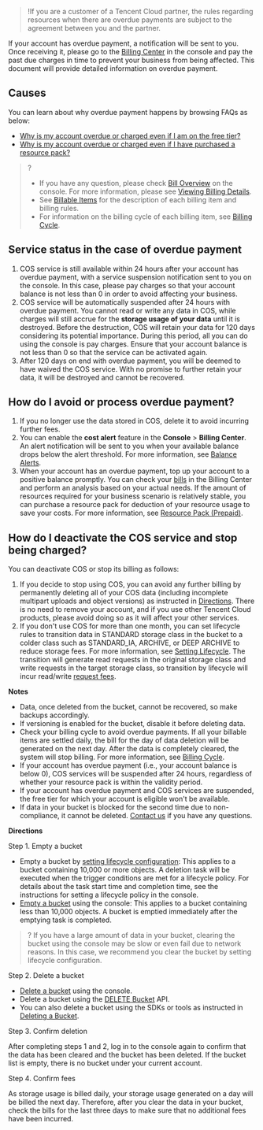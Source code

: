 >!If you are a customer of a Tencent Cloud partner, the rules regarding resources when there are overdue payments are subject to the agreement between you and the partner.

If your account has overdue payment, a notification will be sent to you. Once receiving it, please go to the [Billing Center](https://console.cloud.tencent.com/account/recharge) in the console and pay the past due charges in time to prevent your business from being affected. This document will provide detailed information on overdue payment.

## Causes

You can learn about why overdue payment happens by browsing FAQs as below:

- [Why is my account overdue or charged even if I am on the free tier?](https://www.tencentcloud.com/document/product/436/10373)
- [Why is my account overdue or charged even if I have purchased a resource pack?](https://intl.cloud.tencent.com/document/product/436/10373)


>?
>- If you have any question, please check [Bill Overview](https://console.cloud.tencent.com/expense/bill/overview) on the console. For more information, please see [Viewing Billing Details](https://www.tencentcloud.com/document/product/436/31631).
>- See [Billable Items](https://www.tencentcloud.com/document/product/436/33776) for the description of each billing item and billing rules.
>- For information on the billing cycle of each billing item, see [Billing Cycle](https://www.tencentcloud.com/document/product/436/16871).


## Service status in the case of overdue payment


1. COS service is still available within 24 hours after your account has overdue payment, with a service suspension notification sent to you on the console. In this case, please pay charges so that your account balance is not less than 0 in order to avoid affecting your business.
2. COS service will be automatically suspended after 24 hours with overdue payment. You cannot read or write any data in COS, while charges will still accrue for the **storage usage of your data** until it is destroyed. Before the destruction, COS will retain your data for 120 days considering its potential importance. During this period, all you can do using the console is pay charges. Ensure that your account balance is not less than 0 so that the service can be activated again.
3. After 120 days on end with overdue payment, you will be deemed to have waived the COS service. With no promise to further retain your data, it will be destroyed and cannot be recovered.


## How do I avoid or process overdue payment?


1. If you no longer use the data stored in COS, delete it to avoid incurring further fees.
2. You can enable the **cost alert** feature in the **Console** > **Billing Center**. An alert notification will be sent to you when your available balance drops below the alert threshold. For more information, see [Balance Alerts](https://www.tencentcloud.com/document/product/555/9942).
3. When your account has an overdue payment, top up your account to a positive balance promptly. You can check your [bills](https://console.cloud.tencent.com/expense/bill/overview) in the Billing Center and perform an analysis based on your actual needs. If the amount of resources required for your business scenario is relatively stable, you can purchase a resource pack for deduction of your resource usage to save your costs. For more information, see [Resource Pack (Prepaid)](https://www.tencentcloud.com/document/product/436/54353).



## How do I deactivate the COS service and stop being charged?

You can deactivate COS or stop its billing as follows:

1. If you decide to stop using COS, you can avoid any further billing by permanently deleting all of your COS data (including incomplete multipart uploads and object versions) as instructed in [Directions](#close). There is no need to remove your account, and if you use other Tencent Cloud products, please avoid doing so as it will affect your other services.
2. If you don't use COS for more than one month, you can set lifecycle rules to transition data in STANDARD storage class in the bucket to a colder class such as STANDARD_IA, ARCHIVE, or DEEP ARCHIVE to reduce storage fees. For more information, see [Setting Lifecycle](https://intl.cloud.tencent.com/document/product/436/14605). The transition will generate read requests in the original storage class and write requests in the target storage class, so transition by lifecycle will incur read/write [request fees](https://intl.cloud.tencent.com/document/product/436/40100).


**Notes**

- Data, once deleted from the bucket, cannot be recovered, so make backups accordingly.
- If versioning is enabled for the bucket, disable it before deleting data.
- Check your billing cycle to avoid overdue payments. If all your billable items are settled daily, the bill for the day of data deletion will be generated on the next day. After the data is completely cleared, the system will stop billing. For more information, see [Billing Cycle](https://intl.cloud.tencent.com/document/product/436/16871).
- If your account has overdue payment (i.e., your account balance is below 0), COS services will be suspended after 24 hours, regardless of whether your resource pack is within the validity period.
- If your account has overdue payment and COS services are suspended, the free tier for which your account is eligible won't be available.
- If data in your bucket is blocked for the second time due to non-compliance, it cannot be deleted. [Contact us](https://intl.cloud.tencent.com/contact-sales) if you have any questions. 



[](id:guide)

**Directions**


Step 1. Empty a bucket

- Empty a bucket by [setting lifecycle configuration](https://intl.cloud.tencent.com/document/product/436/14605): This applies to a bucket containing 10,000 or more objects. A deletion task will be executed when the trigger conditions are met for a lifecycle policy. For details about the task start time and completion time, see the instructions for setting a lifecycle policy in the console.
- [Empty a bucket](https://intl.cloud.tencent.com/document/product/436/30926) using the console: This applies to a bucket containing less than 10,000 objects. A bucket is emptied immediately after the emptying task is completed.

>? If you have a large amount of data in your bucket, clearing the bucket using the console may be slow or even fail due to network reasons. In this case, we recommend you clear the bucket by setting lifecycle configuration.
>

Step 2. Delete a bucket

- [Delete a bucket](https://intl.cloud.tencent.com/document/product/436/30361) using the console.
- Delete a bucket using the [DELETE Bucket](https://intl.cloud.tencent.com/document/product/436/7732) API.
- You can also delete a bucket using the SDKs or tools as instructed in [Deleting a Bucket](https://intl.cloud.tencent.com/document/product/436/14105).

Step 3. Confirm deletion

After completing steps 1 and 2, log in to the console again to confirm that the data has been cleared and the bucket has been deleted. If the bucket list is empty, there is no bucket under your current account.

Step 4. Confirm fees

As storage usage is billed daily, your storage usage generated on a day will be billed the next day. Therefore, after you clear the data in your bucket, check the bills for the last three days to make sure that no additional fees have been incurred.

